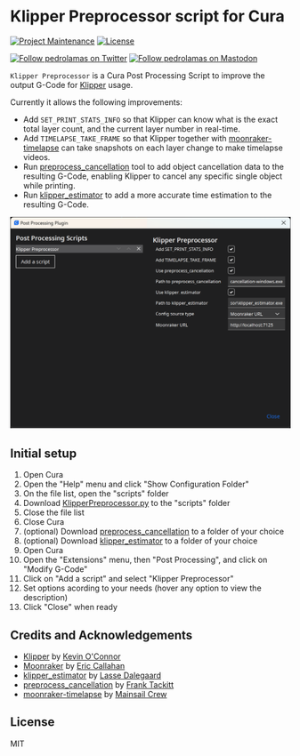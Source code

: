 # Klipper Preprocessor script for Cura

[![Project Maintenance](https://img.shields.io/maintenance/yes/2024.svg)](https://github.com/pedrolamas/klipper-preprocessor 'GitHub Repository')
[![License](https://img.shields.io/github/license/pedrolamas/klipper-preprocessor.svg)](https://github.com/pedrolamas/klipper-preprocessor/blob/master/LICENSE 'License')

[![Follow pedrolamas on Twitter](https://img.shields.io/twitter/follow/pedrolamas?label=Follow%20@pedrolamas%20on%20Twitter&style=social)](https://twitter.com/pedrolamas)
[![Follow pedrolamas on Mastodon](https://img.shields.io/mastodon/follow/109365776481898704?label=Follow%20@pedrolamas%20on%20Mastodon&domain=https%3A%2F%2Fhachyderm.io&style=social)](https://hachyderm.io/@pedrolamas)

`Klipper Preprocessor` is a Cura Post Processing Script to improve the output G-Code for [Klipper](https://github.com/Klipper3d/klipper) usage.

Currently it allows the following improvements:

- Add `SET_PRINT_STATS_INFO` so that Klipper can know what is the exact total layer count, and the current layer number in real-time.
- Add `TIMELAPSE_TAKE_FRAME` so that Klipper together with [moonraker-timelapse](https://github.com/mainsail-crew/moonraker-timelapse) can take snapshots on each layer change to make timelapse videos.
- Run [preprocess_cancellation](https://github.com/kageurufu/preprocess_cancellation) tool to add object cancellation data to the resulting G-Code, enabling Klipper to cancel any specific single object while printing.
- Run [klipper_estimator](https://github.com/Annex-Engineering/klipper_estimator) to add a more accurate time estimation to the resulting G-Code.

![Klipper Preprocessor script for Cura](assets/images/Klipper%20Preprocessor%20script%20for%20Cura.png "Klipper Preprocessor script for Cura")

## Initial setup

1. Open Cura
2. Open the "Help" menu and click "Show Configuration Folder"
3. On the file list, open the "scripts" folder
4. Download [KlipperPreprocessor.py](KlipperPreprocessor.py) to the "scripts" folder
5. Close the file list
6. Close Cura
7. (optional) Download [preprocess_cancellation](https://github.com/kageurufu/preprocess_cancellation/releases/latest) to a folder of your choice
8. (optional) Download [klipper_estimator](https://github.com/Annex-Engineering/klipper_estimator/releases/latest) to a folder of your choice
9. Open Cura
10. Open the "Extensions" menu, then "Post Processing", and click on "Modify G-Code"
11. Click on "Add a script" and select "Klipper Preprocessor"
12. Set options acording to your needs (hover any option to view the description)
13. Click "Close" when ready

## Credits and Acknowledgements

- [Klipper](https://github.com/Klipper3d/klipper) by [Kevin O'Connor](https://github.com/KevinOConnor)
- [Moonraker](https://github.com/Arksine/moonraker) by [Eric Callahan](https://github.com/Arksine)
- [klipper_estimator](https://github.com/Annex-Engineering/klipper_estimator) by [Lasse Dalegaard](https://github.com/dalegaard)
- [preprocess_cancellation](https://github.com/kageurufu/preprocess_cancellation) by [Frank Tackitt](https://github.com/kageurufu)
- [moonraker-timelapse](https://github.com/mainsail-crew/moonraker-timelapse) by [Mainsail Crew](https://github.com/mainsail-crew)

## License

MIT
